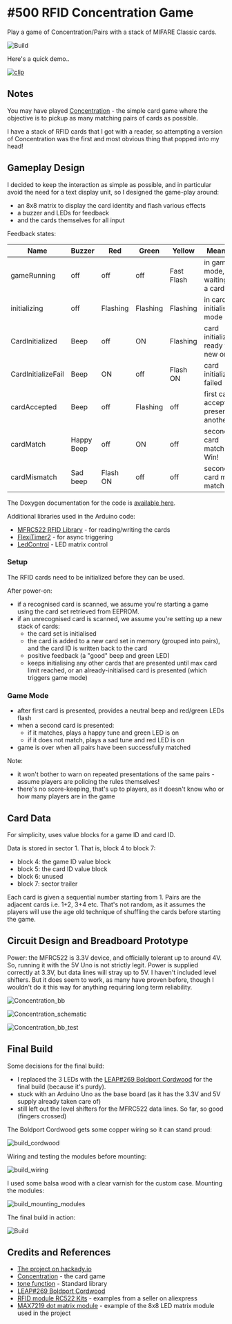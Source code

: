 # #500 RFID Concentration Game

Play a game of Concentration/Pairs with a stack of MIFARE Classic cards.

![Build](./assets/Concentration_build.jpg?raw=true)

Here's a quick demo..

[![clip](https://img.youtube.com/vi/e0_bCd3ZnEI/0.jpg)](https://www.youtube.com/watch?v=e0_bCd3ZnEI)

## Notes

You may have played [Concentration](https://en.wikipedia.org/wiki/Concentration_(card_game)) - the simple card game where
the objective is to pickup as many matching pairs of cards as possible.

I have a stack of RFID cards that I got with a reader, so attempting a version of Concentration was the first and most obvious thing that popped into my head!

## Gameplay Design

I decided to keep the interaction as simple as possible, and in particular avoid the need for a text display unit,
so I designed the game-play around:

* an 8x8 matrix to display the card identity and flash various effects
* a buzzer and LEDs for feedback
* and the cards themselves for all input

Feedback states:

| Name               | Buzzer     | Red      | Green      | Yellow     | Meaning..                              |
|--------------------|------------|----------|------------|------------|----------------------------------------|
| gameRunning        | off        | off      | off        | Fast Flash | in game mode, waiting for a card..     |
| initializing       | off        | Flashing | Flashing   | Flashing   | in card initialisation mode            |
| CardInitialized    | Beep       | off      | ON         | Flashing   | card initialized, ready for a new one  |
| CardInitializeFail | Beep       | ON       | off        | Flash ON   | card initialize failed                 |
| cardAccepted       | Beep       | off      | Flashing   | off        | first card accepted, present another.. |
| cardMatch          | Happy Beep | off      | ON         | off        | second card match. Win!                |
| cardMismatch       | Sad beep   | Flash ON | off        | off        | second card mis-match. Fail!           |


The Doxygen documentation for the code is [available here](./doc/html/index.html).

Additional libraries used in the Arduino code:

* [MFRC522 RFID Library](https://github.com/miguelbalboa/rfid) - for reading/writing the cards
* [FlexiTimer2](https://github.com/wimleers/flexitimer2) - for async triggering
* [LedControl](https://github.com/wayoda/LedControl) - LED matrix control

### Setup

The RFID cards need to be initialized before they can be used.

After power-on:

* if a recognised card is scanned, we assume you're starting a game using the card set retrieved from EEPROM.
* if an unrecognised card is scanned, we assume you're setting up a new stack of cards:
    * the card set is initialised
    * the card is added to a new card set in memory (grouped into pairs), and the card ID is written back to the card
    * positive feedback (a "good" beep and green LED)
    * keeps initialising any other cards that are presented until max card limit reached, or an already-initialised card is presented (which triggers game mode)

### Game Mode

* after first card is presented, provides a neutral beep and red/green LEDs flash
* when a second card is presented:
    * if it matches, plays a happy tune and green LED is on
    * if it does not match, plays a sad tune and red LED is on
* game is over when all pairs have been successfully matched

Note:

* it won't bother to warn on repeated presentations of the same pairs - assume players are policing the rules themselves!
* there's no score-keeping, that's up to players, as it doesn't know who or how many players are in the game


## Card Data

For simplicity, uses value blocks for a game ID and card ID.

Data is stored in sector 1. That is, block 4 to block 7:

* block 4: the game ID value block
* block 5: the card ID value block
* block 6: unused
* block 7: sector trailer

Each card is given a sequential number starting from 1. Pairs are the adjacent cards i.e. 1+2, 3+4 etc.
That's not random, as it assumes the players will use the age old technique of shuffling the cards before starting the game.


## Circuit Design and Breadboard Prototype

Power: the MFRC522 is 3.3V device, and officially tolerant up to around 4V.
So, running it with the 5V Uno is not strictly legit. Power is supplied
correctly at 3.3V, but data lines will stray up to 5V. I haven't included level shifters.
But it does seem to work, as many have proven before, though I wouldn't do it this way
for anything requiring long term reliability.

![Concentration_bb](./assets/Concentration_bb.jpg?raw=true)

![Concentration_schematic](./assets/Concentration_schematic.jpg?raw=true)

![Concentration_bb_test](./assets/Concentration_bb_test.jpg?raw=true)


## Final Build

Some decisions for the final build:

* I replaced the 3 LEDs with the [LEAP#269 Boldport Cordwood](../../../BoldportClub/cordwood) for the final build (because it's purdy).
* stuck with an Arduino Uno as the base board (as it has the 3.3V and 5V supply already taken care of)
* still left out the level shifters for the MFRC522 data lines. So far, so good (fingers crossed)


The Boldport Cordwood gets some copper wiring so it can stand proud:

![build_cordwood](./assets/build_cordwood.jpg?raw=true)

Wiring and testing the modules before mounting:

![build_wiring](./assets/build_wiring.jpg?raw=true)

I used some balsa wood with a clear varnish for the custom case. Mounting the modules:

![build_mounting_modules](./assets/build_mounting_modules.jpg?raw=true)

The final build in action:

![Build](./assets/Concentration_build.jpg?raw=true)

## Credits and References

* [The project on hackady.io](https://hackaday.io/project/168029-rfid-concentration-game)
* [Concentration](https://en.wikipedia.org/wiki/Concentration_(card_game)) - the card game
* [tone function](https://www.arduino.cc/reference/en/language/functions/advanced-io/tone/) - Standard library
* [LEAP#269 Boldport Cordwood](../../../BoldportClub/cordwood)
* [RFID module RC522 Kits](https://www.aliexpress.com/item/Free-Shipping-RFID-module-RC522-Kits-S50-13-56-Mhz-6cm-With-Tags-SPI-Write-Read/32523771442.html) - examples from a seller on aliexpress
* [MAX7219 dot matrix module](https://www.aliexpress.com/item/32580532205.html) - example of the 8x8 LED matrix module used in the project
